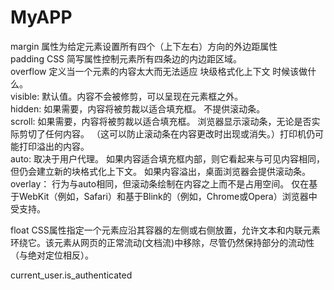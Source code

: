 # MyAPP

margin 属性为给定元素设置所有四个（上下左右）方向的外边距属性  
padding CSS 简写属性控制元素所有四条边的内边距区域。  
overflow 定义当一个元素的内容太大而无法适应 块级格式化上下文 时候该做什么。  
    visible: 默认值。内容不会被修剪，可以呈现在元素框之外。  
    hidden: 如果需要，内容将被剪裁以适合填充框。 不提供滚动条。  
    scroll: 如果需要，内容将被剪裁以适合填充框。 浏览器显示滚动条，无论是否实际剪切了任何内容。 （这可以防止滚动条在内容更改时出现或消失。）打印机仍可能打印溢出的内容。  
    auto: 取决于用户代理。 如果内容适合填充框内部，则它看起来与可见内容相同，但仍会建立新的块格式化上下文。 如果内容溢出，桌面浏览器会提供滚动条。  
    overlay： 行为与auto相同，但滚动条绘制在内容之上而不是占用空间。 仅在基于WebKit（例如，Safari）和基于Blink的（例如，Chrome或Opera）浏览器中受支持。  

float CSS属性指定一个元素应沿其容器的左侧或右侧放置，允许文本和内联元素环绕它。该元素从网页的正常流动(文档流)中移除，尽管仍然保持部分的流动性（与绝对定位相反）。  



current_user.is_authenticated  
